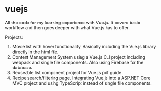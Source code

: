 # vuejs

All the code for my learning experience with Vue.js. It covers basic workflow and then goes deeper with what Vue.js has to offer.  

Projects:  
1. Movie list with hover functionality. Basically including the Vue.js library directly in the html file. 
2. Content Management System using a Vue.js CLI project including webpack and single file components. Also using Firebase for the database. 
3. Reuseable list component project for Vue.js pdf guide.
4. Recipe search/filtering page. Integrating Vue.js into a ASP.NET Core MVC project and using TypeScript instead of single file components.
